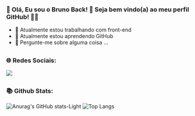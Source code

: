 ### 👋 Olá, Eu sou o Bruno Back! 🌱 Seja bem vindo(a) ao meu perfil GitHub! 👋🏻

- 🔭 Atualmente estou trabalhando com front-end
- 🌱 Atualmente estou aprendendo GitHub
- 💬 Pergunte-me sobre alguma coisa ...

##

### 🌐 Redes Sociais:

<a href="https://www.facebook.com/bruno.back.562" target="_blank"><img src="https://img.shields.io/badge/Facebook-1877F2?style=for-the-badge&logo=facebook&logoColor=white" target="_blank"></a>

##

### 📚 Github Stats:

![Anurag's GitHub stats-Light](https://github-readme-stats.vercel.app/api?username=brunoback&show_icons=true&theme=tokyonight#gh-light-mode-only)
![Top Langs](https://github-readme-stats.vercel.app/api/top-langs/?username=anuraghazra&layout=compact&theme=tokyonight#gh)

##

###
